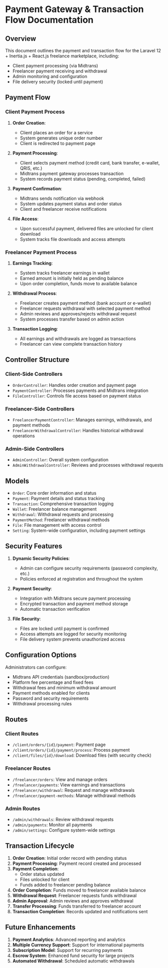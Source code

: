 # Payment Gateway & Transaction Flow Documentation

## Overview

This document outlines the payment and transaction flow for the Laravel 12 + Inertia.js + React.js freelance marketplace, including:

- Client payment processing (via Midtrans)
- Freelancer payment receiving and withdrawal
- Admin monitoring and configuration
- File delivery security (locked until payment)

## Payment Flow

### Client Payment Process

1. **Order Creation**:
   - Client places an order for a service
   - System generates unique order number
   - Client is redirected to payment page

2. **Payment Processing**:
   - Client selects payment method (credit card, bank transfer, e-wallet, QRIS, etc.)
   - Midtrans payment gateway processes transaction
   - System records payment status (pending, completed, failed)

3. **Payment Confirmation**:
   - Midtrans sends notification via webhook
   - System updates payment status and order status
   - Client and freelancer receive notifications

4. **File Access**:
   - Upon successful payment, delivered files are unlocked for client download
   - System tracks file downloads and access attempts

### Freelancer Payment Process

1. **Earnings Tracking**:
   - System tracks freelancer earnings in wallet
   - Earned amount is initially held as pending balance
   - Upon order completion, funds move to available balance

2. **Withdrawal Process**:
   - Freelancer creates payment method (bank account or e-wallet)
   - Freelancer requests withdrawal with selected payment method
   - Admin reviews and approves/rejects withdrawal request
   - System processes transfer based on admin action

3. **Transaction Logging**:
   - All earnings and withdrawals are logged as transactions
   - Freelancer can view complete transaction history

## Controller Structure

### Client-Side Controllers
- `OrderController`: Handles order creation and payment page
- `PaymentController`: Processes payments and Midtrans integration
- `FileController`: Controls file access based on payment status

### Freelancer-Side Controllers
- `FreelancerPaymentController`: Manages earnings, withdrawals, and payment methods
- `FreelancerWithdrawalController`: Handles historical withdrawal operations

### Admin-Side Controllers
- `AdminController`: Overall system configuration
- `AdminWithdrawalController`: Reviews and processes withdrawal requests

## Models

- `Order`: Core order information and status
- `Payment`: Payment details and status tracking
- `Transaction`: Comprehensive transaction logging
- `Wallet`: Freelancer balance management
- `Withdrawal`: Withdrawal requests and processing
- `PaymentMethod`: Freelancer withdrawal methods
- `File`: File management with access control
- `Setting`: System-wide configuration, including payment settings

## Security Features

1. **Dynamic Security Policies**:
   - Admin can configure security requirements (password complexity, etc.)
   - Policies enforced at registration and throughout the system

2. **Payment Security**:
   - Integration with Midtrans secure payment processing
   - Encrypted transaction and payment method storage
   - Automatic transaction verification

3. **File Security**:
   - Files are locked until payment is confirmed
   - Access attempts are logged for security monitoring
   - File delivery system prevents unauthorized access

## Configuration Options

Administrators can configure:
- Midtrans API credentials (sandbox/production)
- Platform fee percentage and fixed fees
- Withdrawal fees and minimum withdrawal amount
- Payment methods enabled for clients
- Password and security requirements
- Withdrawal processing rules

## Routes

### Client Routes
- `/client/orders/{id}/payment`: Payment page
- `/client/orders/{id}/payment/process`: Process payment
- `/client/files/{id}/download`: Download files (with security check)

### Freelancer Routes
- `/freelancer/orders`: View and manage orders
- `/freelancer/payments`: View earnings and transactions
- `/freelancer/withdrawal`: Request and manage withdrawals
- `/freelancer/payment-methods`: Manage withdrawal methods

### Admin Routes
- `/admin/withdrawals`: Review withdrawal requests
- `/admin/payments`: Monitor all payments
- `/admin/settings`: Configure system-wide settings

## Transaction Lifecycle

1. **Order Creation**: Initial order record with pending status
2. **Payment Processing**: Payment record created and processed
3. **Payment Completion**: 
   - Order status updated
   - Files unlocked for client
   - Funds added to freelancer pending balance
4. **Order Completion**: Funds moved to freelancer available balance
5. **Withdrawal Request**: Freelancer requests funds withdrawal
6. **Admin Approval**: Admin reviews and approves withdrawal
7. **Transfer Processing**: Funds transferred to freelancer account
8. **Transaction Completion**: Records updated and notifications sent

## Future Enhancements

1. **Payment Analytics**: Advanced reporting and analytics
2. **Multiple Currency Support**: Support for international payments
3. **Subscription Model**: Support for recurring payments
4. **Escrow System**: Enhanced fund security for large projects
5. **Automated Withdrawal**: Scheduled automatic withdrawals
